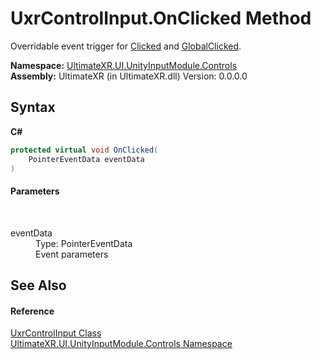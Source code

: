 # UxrControlInput.OnClicked Method 
 

Overridable event trigger for <a href="E_UltimateXR_UI_UnityInputModule_Controls_UxrControlInput_Clicked">Clicked</a> and <a href="E_UltimateXR_UI_UnityInputModule_Controls_UxrControlInput_GlobalClicked">GlobalClicked</a>.

**Namespace:**&nbsp;<a href="N_UltimateXR_UI_UnityInputModule_Controls">UltimateXR.UI.UnityInputModule.Controls</a><br />**Assembly:**&nbsp;UltimateXR (in UltimateXR.dll) Version: 0.0.0.0

## Syntax

**C#**<br />
``` C#
protected virtual void OnClicked(
	PointerEventData eventData
)
```


#### Parameters
&nbsp;<dl><dt>eventData</dt><dd>Type: PointerEventData<br />Event parameters</dd></dl>

## See Also


#### Reference
<a href="T_UltimateXR_UI_UnityInputModule_Controls_UxrControlInput">UxrControlInput Class</a><br /><a href="N_UltimateXR_UI_UnityInputModule_Controls">UltimateXR.UI.UnityInputModule.Controls Namespace</a><br />